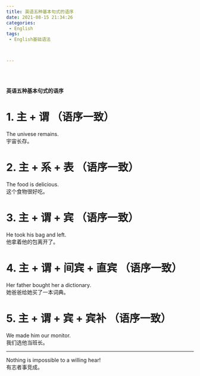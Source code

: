 ```yaml
---
title: 英语五种基本句式的语序
date: 2021-08-15 21:34:26
categories:
 - English
tags:
 - English基础语法



---
```


<br>
<br>



**英语五种基本句式的语序**

# 1. 主 + 谓 （语序一致）

The univese remains.  
宇宙长存。

# 2. 主 + 系 + 表 （语序一致）

The food is delicious.  
这个食物很好吃。

# 3. 主 + 谓 + 宾 （语序一致）

He took his bag and left.  
他拿着他的包离开了。

# 4. 主 + 谓 + 间宾 + 直宾 （语序一致）

Her father bought her a dictionary.  
她爸爸给她买了一本词典。

# 5. 主 + 谓 + 宾 + 宾补 （语序一致）

We made him our monitor.  
我们选他当班长。

----------

Nothing is impossible to a willing hear!  
有志者事竞成。